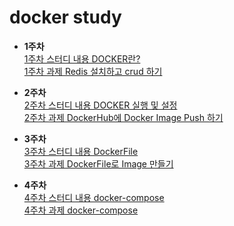# docker study

- **1주차**   
[1주차 스터디 내용 DOCKER란?](https://github.com/Hwangwonuk/docker-study/wiki)   
[1주차 과제 Redis 설치하고 crud 하기](https://github.com/Hwangwonuk/docker-study/wiki)
   
- **2주차**   
[2주차 스터디 내용 DOCKER 실행 및 설정](https://github.com/Hwangwonuk/docker-study/wiki)   
[2주차 과제 DockerHub에 Docker Image Push 하기](https://github.com/Hwangwonuk/docker-study/wiki)   
   
- **3주차**   
[3주차 스터디 내용 DockerFile](https://github.com/Hwangwonuk/docker-study/wiki)   
[3주차 과제 DockerFile로 Image 만들기](https://github.com/Hwangwonuk/docker-study/wiki)   

- **4주차**   
[4주차 스터디 내용 docker-compose](https://github.com/Hwangwonuk/docker-study/wiki)   
[4주차 과제 docker-compose](https://github.com/Hwangwonuk/docker-study/wiki)   
